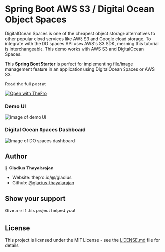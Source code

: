 # Spring Boot AWS S3 / Digital Ocean Object Spaces

DigitalOcean Spaces is one of the cheapest object storage alternatives to other popular cloud services like AWS S3 and Google cloud storage. To integrate with the DO spaces API uses AWS's S3 SDK, meaning this tutorial is interchangeable. This demo works with AWS S3 and DigitalOcean Spaces.

This **Spring Boot Starter** is perfect for implementing file/image management feature in an application using DigitalOcean Spaces or AWS S3.

Read the full post at

[![Open with ThePro](https://thepro.io/button.svg)](https://thepro.io/post/spring-boot-with-aws-s3---digitalocean-spaces-for-file-storage-Xx)

### Demo UI

![Image of demo UI](https://raw.githubusercontent.com/gladius-thayalarajan/spring-boot-digital-ocean-spaces/master/screenshots/demo.gif)

### Digital Ocean Spaces Dashboard

![Image of DO spaces dashboard](https://raw.githubusercontent.com/gladius-thayalarajan/spring-boot-digital-ocean-spaces/master/screenshots/do-spaces-dashboard.png)

## Author

👤 **Gladius Thayalarajan**

- Website: thepro.io/@/gladius
- Github: [@gladius-thayalarajan](https://github.com/gladius)

## Show your support

Give a ⭐️ if this project helped you!

## License

This project is licensed under the MIT License - see the [LICENSE.md](LICENSE.md) file for details
